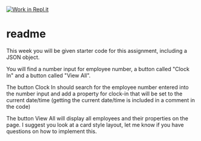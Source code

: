 [![Work in Repl.it](https://classroom.github.com/assets/work-in-replit-14baed9a392b3a25080506f3b7b6d57f295ec2978f6f33ec97e36a161684cbe9.svg)](https://classroom.github.com/online_ide?assignment_repo_id=3498095&assignment_repo_type=AssignmentRepo)
# readme


This week you will be given starter code for this assignment, including a JSON object.

You will find a number input for employee number, a button called "Clock In" and a button called "View All".

The button Clock In should search for the employee number entered into the number input and add a property for clock-in that will be set to the current date/time (getting the current date/time is included in a comment in the code)

The button View All will display all employees and their properties on the page. I suggest you look at a card style layout, let me know if you have questions on how to implement this.